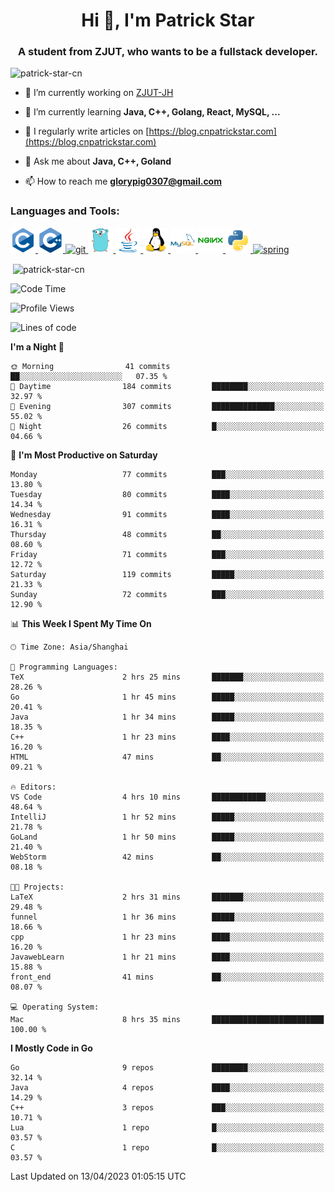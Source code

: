 <h1 align="center">Hi 👋, I'm Patrick Star</h1>
<h3 align="center">A student from ZJUT, who wants to be a fullstack developer.</h3>

<p align="left"> <img src="https://komarev.com/ghpvc/?username=patrick-star-cn&label=Profile%20views&color=0e75b6&style=flat" alt="patrick-star-cn" /> </p>

- 🔭 I’m currently working on [ZJUT-JH](https://github.com/zjutjh)

- 🌱 I’m currently learning **Java, C++, Golang, React, MySQL, ...**

- 📝 I regularly write articles on [https://blog.cnpatrickstar.com](https://blog.cnpatrickstar.com)

- 💬 Ask me about **Java, C++, Goland**

- 📫 How to reach me **glorypig0307@gmail.com**


<h3 align="left">Languages and Tools:</h3>
<p align="left"> 
  <a href="https://www.cprogramming.com/" target="_blank" rel="noreferrer"> 
    <img src="https://raw.githubusercontent.com/devicons/devicon/master/icons/c/c-original.svg" alt="c" width="40" height="40"/> 
  </a> 
  <a href="https://www.w3schools.com/cpp/" target="_blank" rel="noreferrer"> 
    <img src="https://raw.githubusercontent.com/devicons/devicon/master/icons/cplusplus/cplusplus-original.svg" alt="cplusplus" width="40" height="40"/> 
  </a> 
  <a href="https://git-scm.com/" target="_blank" rel="noreferrer"> 
    <img src="https://www.vectorlogo.zone/logos/git-scm/git-scm-icon.svg" alt="git" width="40" height="40"/> 
  </a> 
  <a href="https://golang.org" target="_blank" rel="noreferrer"> 
    <img src="https://raw.githubusercontent.com/devicons/devicon/master/icons/go/go-original.svg" alt="go" width="40" height="40"/> 
  </a> 
  <a href="https://www.java.com" target="_blank" rel="noreferrer"> 
    <img src="https://raw.githubusercontent.com/devicons/devicon/master/icons/java/java-original.svg" alt="java" width="40" height="40"/> 
  </a> 
  <a href="https://www.linux.org/" target="_blank" rel="noreferrer"> 
    <img src="https://raw.githubusercontent.com/devicons/devicon/master/icons/linux/linux-original.svg" alt="linux" width="40" height="40"/> 
  </a> 
  <a href="https://www.mysql.com/" target="_blank" rel="noreferrer"> 
    <img src="https://raw.githubusercontent.com/devicons/devicon/master/icons/mysql/mysql-original-wordmark.svg" alt="mysql" width="40" height="40"/> 
  </a> 
  <a href="https://www.nginx.com" target="_blank" rel="noreferrer"> 
    <img src="https://raw.githubusercontent.com/devicons/devicon/master/icons/nginx/nginx-original.svg" alt="nginx" width="40" height="40"/> 
  </a> 
  <a href="https://www.python.org" target="_blank" rel="noreferrer"> 
    <img src="https://raw.githubusercontent.com/devicons/devicon/master/icons/python/python-original.svg" alt="python" width="40" height="40"/> 
  </a> 
  <a href="https://spring.io/" target="_blank" rel="noreferrer"> 
    <img src="https://www.vectorlogo.zone/logos/springio/springio-icon.svg" alt="spring" width="40" height="40"/> 
  </a>
</p>

<p>&nbsp;<img align="center" src="https://github-readme-stats.vercel.app/api?username=patrick-star-cn&show_icons=true&locale=en" alt="patrick-star-cn" /></p>

<!--START_SECTION:waka-->
![Code Time](http://img.shields.io/badge/Code%20Time-187%20hrs%2019%20mins-blue)

![Profile Views](http://img.shields.io/badge/Profile%20Views-2-blue)

![Lines of code](https://img.shields.io/badge/From%20Hello%20World%20I%27ve%20Written-5.8%20million%20lines%20of%20code-blue)

**I'm a Night 🦉** 

```text
🌞 Morning                41 commits          ██░░░░░░░░░░░░░░░░░░░░░░░   07.35 % 
🌆 Daytime                184 commits         ████████░░░░░░░░░░░░░░░░░   32.97 % 
🌃 Evening                307 commits         ██████████████░░░░░░░░░░░   55.02 % 
🌙 Night                  26 commits          █░░░░░░░░░░░░░░░░░░░░░░░░   04.66 % 
```
📅 **I'm Most Productive on Saturday** 

```text
Monday                   77 commits          ███░░░░░░░░░░░░░░░░░░░░░░   13.80 % 
Tuesday                  80 commits          ████░░░░░░░░░░░░░░░░░░░░░   14.34 % 
Wednesday                91 commits          ████░░░░░░░░░░░░░░░░░░░░░   16.31 % 
Thursday                 48 commits          ██░░░░░░░░░░░░░░░░░░░░░░░   08.60 % 
Friday                   71 commits          ███░░░░░░░░░░░░░░░░░░░░░░   12.72 % 
Saturday                 119 commits         █████░░░░░░░░░░░░░░░░░░░░   21.33 % 
Sunday                   72 commits          ███░░░░░░░░░░░░░░░░░░░░░░   12.90 % 
```


📊 **This Week I Spent My Time On** 

```text
🕑︎ Time Zone: Asia/Shanghai

💬 Programming Languages: 
TeX                      2 hrs 25 mins       ███████░░░░░░░░░░░░░░░░░░   28.26 % 
Go                       1 hr 45 mins        █████░░░░░░░░░░░░░░░░░░░░   20.41 % 
Java                     1 hr 34 mins        █████░░░░░░░░░░░░░░░░░░░░   18.35 % 
C++                      1 hr 23 mins        ████░░░░░░░░░░░░░░░░░░░░░   16.20 % 
HTML                     47 mins             ██░░░░░░░░░░░░░░░░░░░░░░░   09.21 % 

🔥 Editors: 
VS Code                  4 hrs 10 mins       ████████████░░░░░░░░░░░░░   48.64 % 
IntelliJ                 1 hr 52 mins        █████░░░░░░░░░░░░░░░░░░░░   21.78 % 
GoLand                   1 hr 50 mins        █████░░░░░░░░░░░░░░░░░░░░   21.40 % 
WebStorm                 42 mins             ██░░░░░░░░░░░░░░░░░░░░░░░   08.18 % 

🐱‍💻 Projects: 
LaTeX                    2 hrs 31 mins       ███████░░░░░░░░░░░░░░░░░░   29.48 % 
funnel                   1 hr 36 mins        █████░░░░░░░░░░░░░░░░░░░░   18.66 % 
cpp                      1 hr 23 mins        ████░░░░░░░░░░░░░░░░░░░░░   16.20 % 
JavawebLearn             1 hr 21 mins        ████░░░░░░░░░░░░░░░░░░░░░   15.88 % 
front_end                41 mins             ██░░░░░░░░░░░░░░░░░░░░░░░   08.07 % 

💻 Operating System: 
Mac                      8 hrs 35 mins       █████████████████████████   100.00 % 
```

**I Mostly Code in Go** 

```text
Go                       9 repos             ████████░░░░░░░░░░░░░░░░░   32.14 % 
Java                     4 repos             ████░░░░░░░░░░░░░░░░░░░░░   14.29 % 
C++                      3 repos             ███░░░░░░░░░░░░░░░░░░░░░░   10.71 % 
Lua                      1 repo              █░░░░░░░░░░░░░░░░░░░░░░░░   03.57 % 
C                        1 repo              █░░░░░░░░░░░░░░░░░░░░░░░░   03.57 % 
```




 Last Updated on 13/04/2023 01:05:15 UTC
<!--END_SECTION:waka-->